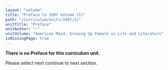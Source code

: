 ```yaml
---
layout: "volume"
title: "Preface to 1997 Volume III"
path: "/curriculum/units/1997/3/"
unitTitle: "Preface"
unitAuthor: "-"
unitVolume: "American Maid: Growing Up Female in Life and Literature"
isMissingPage: true
---
```

<body>
<p>
<b>There is no Preface for this curriculum unit.</b>
</p>
<p>
Please select next continue to next section.
</p>
</body>